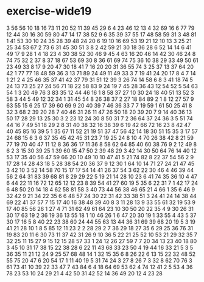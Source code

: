 # exercise-wide19
3
56
56
10
18
16
73
11
20
52
11
39
45
29
6
4
23
46
12
13
4
32
69
16
6
77
79
12
44
30
16
30
59
80
47
14
17
38
52
9
6
35
39
37
55
17
48
58
59
31
3
48
81
1
41
53
30
10
24
35
28
39
48
24
20
6
19
10
16
69
53
19
21
12
10
13
3
25
21
25
34
53
67
2
73
6
31
45
30
51
3
8
2
42
59
21
30
18
36
28
6
52
14
14
6
41
49
17
9
28
1
4
18
23
4
30
38
52
30
46
9
45
4
63
16
20
46
14
42
30
46
24
8
74
75
32
2
37
8
37
18
67
53
69
30
8
36
61
69
74
75
36
10
38
29
33
49
50
61
23
49
33
8
17
9
20
47
30
18
41
7
16
20
20
31
36
55
74
3
25
37
13
37
64
20
42
1
77
77
18
48
59
36
3
13
71
89
24
49
11
49
33
3
7
19
41
24
20
17
8
4
7
14
1
21
2
4
25
46
35
37
41
42
37
79
31
51
12
39
3
26
74
14
58
6
8
3
41
18
74
5
24
13
73
25
27
24
56
71
18
22
58
83
9
24
19
7
45
28
36
43
12
54
52
5
54
63
54
1
3
20
49
76
3
83
35
12
44
46
16
1
8
58
37
27
10
30
24
18
40
51
13
52
3
58
3
44
5
49
12
32
34
1
31
45
54
8
26
38
37
2
27
18
84
89
2
1
8
12
27
57
9
63
55
15
6
25
17
39
60
69
9
20
40
39
7
46
36
33
7
7
19
59
1
61
50
25
41
8
32
3
68
2
39
20
28
7
40
46
31
26
11
47
26
50
18
20
39
20
7
9
14
40
36
13
50
17
28
29
13
25
30
3
2
23
12
24
30
8
50
31
7
2
36
64
37
24
36
3
5
51
74
44
16
7
49
51
18
29
2
8
31
40
38
32
16
38
39
6
19
42
66
72
16
23
8
42
47
40
45
85
16
39
5
1
35
67
11
52
21
19
51
37
47
56
42
14
18
30
51
15
35
3
17
57
24
68
15
6
3
6
37
35
45
42
45
31
23
7
19
25
24
8
10
4
70
26
38
42
8
21
59
77
19
70
40
47
11
12
8
36
36
17
11
36
8
58
62
64
85
40
60
38
76
9
2
12
49
8
6
2
3
15
30
39
25
1
39
60
15
47
50
2
39
48
29
3
42
14
30
50
64
76
14
40
12
53
17
35
40
56
47
59
66
20
10
49
10
10
47
41
5
21
74
82
8
22
37
54
56
2
9
17
28
14
28
43
18
5
28
38
54
20
36
37
9
12
30
1
64
10
14
71
27
24
21
47
45
3
42
10
3
52
14
58
70
15
17
17
54
14
41
26
37
54
3
62
22
30
46
4
46
39
44
56
2
64
31
83
39
68
81
8
29
29
22
5
19
21
14
28
10
23
6
41
74
35
36
10
4
47
6
44
22
11
16
72
12
65
12
12
23
8
39
54
41
27
60
19
5
35
6
22
31
7
1
42
17
24
6
48
50
20
14
18
4
62
58
81
58
3
40
73
44
56
38
46
65
21
4
66
1
35
6
46
9
32
42
9
21
34
22
35
6
6
48
57
24
30
22
31
42
33
38
51
3
24
41
24
14
38
44
69
22
41
37
57
7
15
17
40
16
38
48
39
40
8
3
11
28
13
9
33
55
61
32
19
53
9
17
40
85
56
26
1
27
4
71
31
62
49
61
64
23
10
30
50
20
22
35
4
9
30
26
31
30
17
63
19
2
36
19
36
13
55
18
1
10
46
26
1
6
47
20
30
19
1
33
55
4
43
5
37
30
17
16
5
8
40
22
23
38
60
24
44
55
63
13
44
36
31
69
39
68
20
19
5
3
19
41
21
28
10
1
8
5
85
12
11
23
2
2
28
29
2
7
36
29
18
27
35
6
29
25
36
76
31
19
83
20
11
6
30
73
11
37
42
31
26
9
10
36
5
22
21
25
52
10
53
21
29
32
35
7
32
25
11
15
27
9
15
12
15
28
57
33
1
24
12
26
27
59
7
7
20
34
13
23
40
18
80
3
45
10
31
17
38
15
22
38
28
6
22
11
43
68
33
23
50
4
19
44
16
33
21
5
3
5
36
35
11
21
12
24
9
25
57
68
48
14
1
32
15
35
6
8
26
22
6
13
15
22
32
48
52
55
75
20
47
6
20
54
17
1
11
40
19
5
31
74
24
3
27
8
26
7
3
32
8
62
70
76
3
61
73
41
10
39
22
33
47
7
43
84
6
4
18
64
69
53
62
4
74
12
41
2
5
53
4
36
78
23
53
10
24
29
21
4
42
50
31
42
52
14
36
49
20
12
4
23
28
